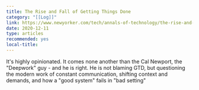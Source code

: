 ```yaml
---
title: The Rise and Fall of Getting Things Done
category: "[[Log]]"
link: https://www.newyorker.com/tech/annals-of-technology/the-rise-and-fall-of-getting-things-done
date: 2020-12-11
type: articles
recommended: yes
local-title:
---
```

It's highly opinionated. It comes none another than the Cal Newport, the "Deepwork" guy - and he is right. He is not blaming GTD, but questioning the modern work of constant communication, shifting context and demands, and how a "good system" fails in "bad setting"
